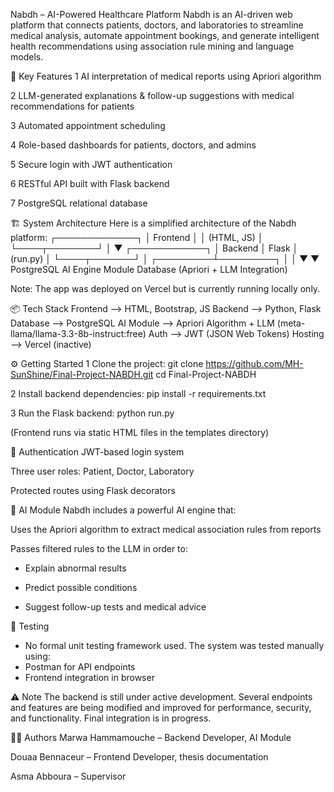 Nabdh – AI-Powered Healthcare Platform
Nabdh is an AI-driven web platform that connects patients, doctors, and laboratories to streamline medical analysis, automate appointment bookings, and generate intelligent health recommendations using association rule mining and language models.

🚀 Key Features
1 AI interpretation of medical reports using Apriori algorithm

2 LLM-generated explanations & follow-up suggestions with medical recommendations for patients

3 Automated appointment scheduling

4 Role-based dashboards for patients, doctors, and admins

5 Secure login with JWT authentication

6 RESTful API built with Flask backend

7 PostgreSQL relational database

🏗️ System Architecture
Here is a simplified architecture of the Nabdh platform:
     ┌─────────────┐
     │  Frontend   │
     │ (HTML, JS)  │
     └────┬────────┘
          │
          ▼
    ┌────────────┐
    │   Backend  │  Flask
    │ (run.py)   │
    └────┬───────┘
         │
┌─────────┴─────────┐
│                   │
▼                   ▼
PostgreSQL     AI Engine Module
Database      (Apriori + LLM Integration)

Note: The app was deployed on Vercel but is currently running locally only.

📦 Tech Stack
Frontend	 -->   HTML, Bootstrap, JS
Backend	   -->   Python, Flask
Database	 -->   PostgreSQL
AI Module	 -->   Apriori Algorithm + LLM (meta-llama/llama-3.3-8b-instruct:free)
Auth	     -->   JWT (JSON Web Tokens)
Hosting	   -->   Vercel (inactive)

⚙️ Getting Started
1 Clone the project:
git clone https://github.com/MH-SunShine/Final-Project-NABDH.git
cd Final-Project-NABDH

2 Install backend dependencies:
pip install -r requirements.txt

3 Run the Flask backend:
python run.py

(Frontend runs via static HTML files in the templates directory)

🔐 Authentication
JWT-based login system

Three user roles: Patient, Doctor, Laboratory

Protected routes using Flask decorators

🧠 AI Module
Nabdh includes a powerful AI engine that:

Uses the Apriori algorithm to extract medical association rules from reports

Passes filtered rules to the LLM in order to:

- Explain abnormal results

- Predict possible conditions

- Suggest follow-up tests and medical advice

🧪 Testing
- No formal unit testing framework used. The system was tested manually using:
- Postman for API endpoints
- Frontend integration in browser

⚠️ Note
The backend is still under active development. Several endpoints and features are being modified and improved for performance, security, and functionality. Final integration is in progress.

👨‍💻 Authors
Marwa Hammamouche – Backend Developer, AI Module

Douaa Bennaceur – Frontend Developer, thesis documentation

Asma Abboura – Supervisor
